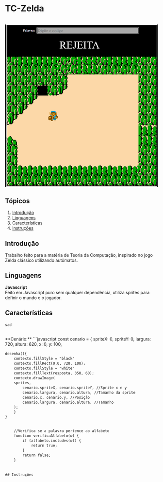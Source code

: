 # TC-Zelda

</br>
<img width="788" alt="Screen Shot 2020-03-30 at 10 17 57 PM" src="https://raw.githubusercontent.com/Luizzgs/TC-Zelda/main/images/Zelda_Preview.png">

## Tópicos
1. [Introdução](#Introdução)
2. [Linguagens](#Linguagens)
3. [Características](#Características)
4. [Instruções](#Instruções)

## Introdução
Trabalho feito para a matéria de Teoria da Computação, inspirado no jogo Zelda clássico utilizando autômatos.

## Linguagens

**Javascript** <br/> 
Feito em Javascript puro sem qualquer dependência, utiliza sprites para definir o mundo e o jogador.

## Características
    sad
    



<br/> 
**Cenário:**
```javascript
    const cenario = {
        spriteX: 0,
        spriteY: 0,
        largura: 720,
        altura: 620,
        x: 0,
        y: 100,
    
    desenha(){
        contexto.fillStyle = "black"
        contexto.fillRect(0,0, 720, 100);
        contexto.fillStyle = "white"
        contexto.fillText(resposta, 350, 60);
        contexto.drawImage(
        sprites,
            cenario.spriteX, cenario.spriteY, //Sprite x e y
            cenario.largura, cenario.altura, //Tamanho da sprite
            cenario.x, cenario.y, //Posição 
            cenario.largura, cenario.altura, //Tamanho
        );
        }
    } 
```

    //Verifica se a palavra pertence ao alfabeto
    function verificaAlfabeto(w) {
        if (alfabeto.includes(w)) {
            return true;
        }
        return false;
    }

    
## Instruções


